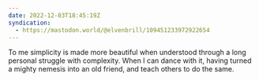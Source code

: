 ```yaml
---
date: 2022-12-03T18:45:19Z
syndication:
  - https://mastodon.world/@elvenbrill/109451233972922654
---
```


To me simplicity is made more beautiful when understood through a long personal struggle with complexity. When I can dance with it, having turned a mighty nemesis into an old friend, and teach others to do the same.
